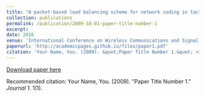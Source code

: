```yaml
---
title: "A packet-based load balancing scheme for network coding in tactical heterogeneous wireless networks"
collection: publications
permalink: /publication/2009-10-01-paper-title-number-1
excerpt: 
date: 2016
venue: 'International Conference on Wireless Communications and Signal Processing (WCSP)'
paperurl: 'http://academicpages.github.io/files/paper1.pdf'
citation: 'Your Name, You. (2009). &quot;Paper Title Number 1.&quot; <i>Journal 1</i>. 1(1).'
---
```


[Download paper here](http://academicpages.github.io/files/paper1.pdf)

Recommended citation: Your Name, You. (2009). "Paper Title Number 1." <i>Journal 1</i>. 1(1).
